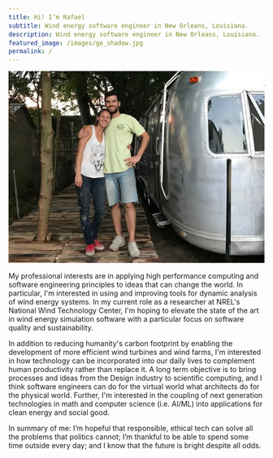 ```yaml
---
title: Hi! I’m Rafael
subtitle: Wind energy software engineer in New Orleans, Louisiana.
description: Wind energy software engineer in New Orleans, Louisiana.
featured_image: /images/ge_shadow.jpg
permalink: /
---
```


![](/images/pages/about/streamdream.png)

My professional interests are in applying high performance computing and
software engineering principles to ideas that can change the world. In
particular, I'm interested in using and improving tools for dynamic
analysis of wind energy systems. In my current role as a researcher at
NREL's National Wind Technology Center, I'm
hoping to elevate the state of the art in wind energy simulation
software with a particular focus on software quality and sustainability.

In addition to reducing humanity's carbon footprint by enabling the
development of more efficient wind turbines and wind farms, I'm interested
in how technology can be incorporated into our daily lives to complement
human productivity rather than replace it. A long term objective is to
bring processes and ideas from the Design industry
to scientific computing, and I think software engineers can do
for the virtual world what architects do for the physical world.
Further, I'm interested in the coupling
of next generation technologies in math and computer science (i.e. AI/ML)
into applications for clean energy and social good.

In summary of me: I’m hopeful that responsible, ethical tech can solve
all the problems that politics cannot; I’m thankful to be able to
spend some time outside every day; and I know that the future is bright
despite all odds.
